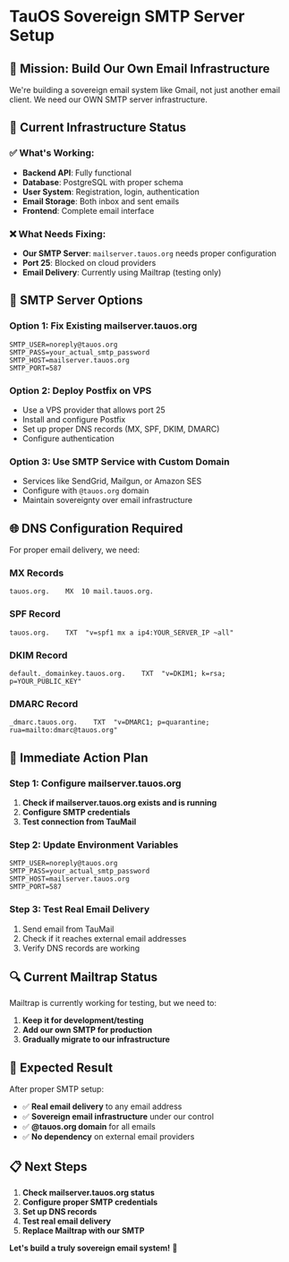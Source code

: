 # TauOS Sovereign SMTP Server Setup

## 🎯 Mission: Build Our Own Email Infrastructure

We're building a sovereign email system like Gmail, not just another email client. We need our OWN SMTP server infrastructure.

## 🚀 Current Infrastructure Status

### ✅ What's Working:
- **Backend API**: Fully functional
- **Database**: PostgreSQL with proper schema
- **User System**: Registration, login, authentication
- **Email Storage**: Both inbox and sent emails
- **Frontend**: Complete email interface

### ❌ What Needs Fixing:
- **Our SMTP Server**: `mailserver.tauos.org` needs proper configuration
- **Port 25**: Blocked on cloud providers
- **Email Delivery**: Currently using Mailtrap (testing only)

## 🔧 SMTP Server Options

### Option 1: Fix Existing mailserver.tauos.org
```
SMTP_USER=noreply@tauos.org
SMTP_PASS=your_actual_smtp_password
SMTP_HOST=mailserver.tauos.org
SMTP_PORT=587
```

### Option 2: Deploy Postfix on VPS
- Use a VPS provider that allows port 25
- Install and configure Postfix
- Set up proper DNS records (MX, SPF, DKIM, DMARC)
- Configure authentication

### Option 3: Use SMTP Service with Custom Domain
- Services like SendGrid, Mailgun, or Amazon SES
- Configure with `@tauos.org` domain
- Maintain sovereignty over email infrastructure

## 🌐 DNS Configuration Required

For proper email delivery, we need:

### MX Records
```
tauos.org.    MX  10 mail.tauos.org.
```

### SPF Record
```
tauos.org.    TXT  "v=spf1 mx a ip4:YOUR_SERVER_IP ~all"
```

### DKIM Record
```
default._domainkey.tauos.org.    TXT  "v=DKIM1; k=rsa; p=YOUR_PUBLIC_KEY"
```

### DMARC Record
```
_dmarc.tauos.org.    TXT  "v=DMARC1; p=quarantine; rua=mailto:dmarc@tauos.org"
```

## 🚀 Immediate Action Plan

### Step 1: Configure mailserver.tauos.org
1. **Check if mailserver.tauos.org exists and is running**
2. **Configure SMTP credentials**
3. **Test connection from TauMail**

### Step 2: Update Environment Variables
```
SMTP_USER=noreply@tauos.org
SMTP_PASS=your_actual_smtp_password
SMTP_HOST=mailserver.tauos.org
SMTP_PORT=587
```

### Step 3: Test Real Email Delivery
1. Send email from TauMail
2. Check if it reaches external email addresses
3. Verify DNS records are working

## 🔍 Current Mailtrap Status

Mailtrap is currently working for testing, but we need to:
1. **Keep it for development/testing**
2. **Add our own SMTP for production**
3. **Gradually migrate to our infrastructure**

## 🎯 Expected Result

After proper SMTP setup:
- ✅ **Real email delivery** to any email address
- ✅ **Sovereign email infrastructure** under our control
- ✅ **@tauos.org domain** for all emails
- ✅ **No dependency** on external email providers

## 📋 Next Steps

1. **Check mailserver.tauos.org status**
2. **Configure proper SMTP credentials**
3. **Set up DNS records**
4. **Test real email delivery**
5. **Replace Mailtrap with our SMTP**

**Let's build a truly sovereign email system!** 🚀 